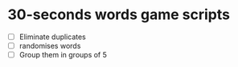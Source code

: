 # 30-seconds words game scripts

- [ ] Eliminate duplicates
- [ ] randomises words
- [ ] Group them in groups of 5